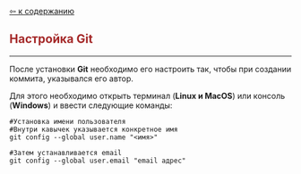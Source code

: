 [&#8678; к содержанию](readme.md)

<span style="color:brown">Настройка Git</span>
--
---
После установки **Git** необходимо его настроить так, чтобы при создании коммита, указывался его автор.

Для этого необходимо открыть терминал (**Linux и MacOS**) или консоль (**Windows**) и ввести следующие команды:

```
#Установка имени пользователя
#Внутри кавычек указывается конкретное имя
git config --global user.name "<имя>"

#Затем устанавливается email
git config --global user.email "email адрес"
```